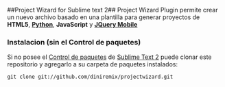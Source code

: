 ##Project Wizard for Sublime text 2##
Project Wizard Plugin permite crear un nuevo archivo basado en una plantilla para generar proyectos de **HTML5**, [**Python**][py], **JavaScript** y [**JQuery Mobile**][jquerymobile]

### Instalacion (sin el Control de paquetes) ###
Si no posee el [Control de paquetes][package_control]  de [Sublime Text 2][sublime] puede clonar este repositorio y agregarlo a su carpeta de paquetes instalados:
  
    git clone git://github.com/diniremix/projectwizard.git

[sublime]: http://www.sublimetext.com/
[package_control]: http://wbond.net/sublime_packages/package_control
[sublimeforum]:http://www.sublimetext.com/forum/viewtopic.php?f=4&p=26148
[holy_linux]:http://www.holylinux.net/main/tools
[jquerymobile]:http://jquerymobile.com
[py]:http://www.python.org